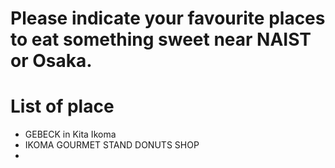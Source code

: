 # Please indicate your favourite places to eat something sweet near NAIST or Osaka.

# List of place
- GEBECK in Kita Ikoma
- IKOMA GOURMET STAND DONUTS SHOP
- 
